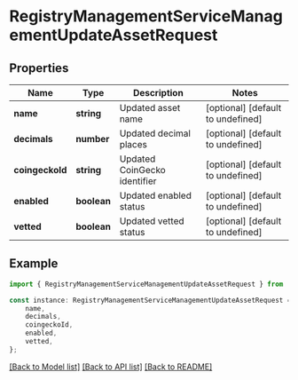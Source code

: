 # RegistryManagementServiceManagementUpdateAssetRequest


## Properties

Name | Type | Description | Notes
------------ | ------------- | ------------- | -------------
**name** | **string** | Updated asset name | [optional] [default to undefined]
**decimals** | **number** | Updated decimal places | [optional] [default to undefined]
**coingeckoId** | **string** | Updated CoinGecko identifier | [optional] [default to undefined]
**enabled** | **boolean** | Updated enabled status | [optional] [default to undefined]
**vetted** | **boolean** | Updated vetted status | [optional] [default to undefined]

## Example

```typescript
import { RegistryManagementServiceManagementUpdateAssetRequest } from '@palisade-inc/typescript-sdk';

const instance: RegistryManagementServiceManagementUpdateAssetRequest = {
    name,
    decimals,
    coingeckoId,
    enabled,
    vetted,
};
```

[[Back to Model list]](../README.md#documentation-for-models) [[Back to API list]](../README.md#documentation-for-api-endpoints) [[Back to README]](../README.md)
